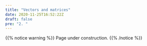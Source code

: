 ```yaml
---
title: "Vectors and matrices"
date: 2020-11-25T16:52:22Z
draft: false
pre: "2. "
---
```



{{% notice warning %}}
Page under construction.
{{% /notice %}}

